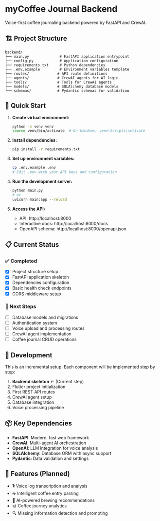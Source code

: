 # myCoffee Journal Backend

Voice-first coffee journaling backend powered by FastAPI and CrewAI.

## 🏗️ Project Structure

```
backend/
├── main.py              # FastAPI application entrypoint
├── config.py            # Application configuration
├── requirements.txt     # Python dependencies
├── .env.example         # Environment variables template
├── routes/             # API route definitions
├── agents/             # CrewAI agents for AI logic
├── tools/              # Tools for CrewAI agents
├── models/             # SQLAlchemy database models
└── schemas/            # Pydantic schemas for validation
```

## 🚀 Quick Start

1. **Create virtual environment:**

   ```bash
   python -m venv venv
   source venv/bin/activate  # On Windows: venv\Scripts\activate
   ```

2. **Install dependencies:**

   ```bash
   pip install -r requirements.txt
   ```

3. **Set up environment variables:**

   ```bash
   cp .env.example .env
   # Edit .env with your API keys and configuration
   ```

4. **Run the development server:**

   ```bash
   python main.py
   # or
   uvicorn main:app --reload
   ```

5. **Access the API:**
   - API: http://localhost:8000
   - Interactive docs: http://localhost:8000/docs
   - OpenAPI schema: http://localhost:8000/openapi.json

## 📋 Current Status

### ✅ Completed

- [x] Project structure setup
- [x] FastAPI application skeleton
- [x] Dependencies configuration
- [x] Basic health check endpoints
- [x] CORS middleware setup

### 🚧 Next Steps

- [ ] Database models and migrations
- [ ] Authentication system
- [ ] Voice upload and processing routes
- [ ] CrewAI agent implementation
- [ ] Coffee journal CRUD operations

## 🔧 Development

This is an incremental setup. Each component will be implemented step by step:

1. **Backend skeleton** ← (Current step)
2. Flutter project initialization
3. First REST API routes
4. CrewAI agent setup
5. Database integration
6. Voice processing pipeline

## 📦 Key Dependencies

- **FastAPI**: Modern, fast web framework
- **CrewAI**: Multi-agent AI orchestration
- **OpenAI**: LLM integration for voice analysis
- **SQLAlchemy**: Database ORM with async support
- **Pydantic**: Data validation and settings

## 🎯 Features (Planned)

- 🎙️ Voice log transcription and analysis
- ☕ Intelligent coffee entry parsing
- 🤖 AI-powered brewing recommendations
- 📊 Coffee journey analytics
- 🔍 Missing information detection and prompting
